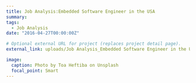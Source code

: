 ```yaml
---
title: Job Analysis:Embedded Software Engineer in the USA
summary: 
tags:
  - Job Analysis
date: "2016-04-27T00:00:00Z"

# Optional external URL for project (replaces project detail page).
external_link: uploads/Job Analysis_Embedded Software Engineer in the U.S.A.pdf

image:
  caption: Photo by Toa Heftiba on Unsplash
  focal_point: Smart
---
```

